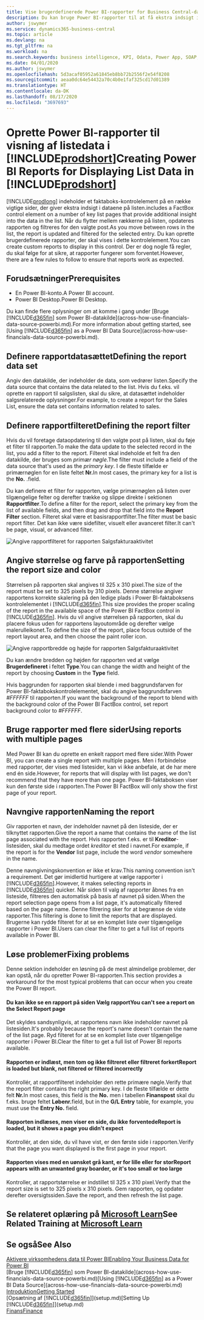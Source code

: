 ```yaml
---
title: Vise brugerdefinerede Power BI-rapporter for Business Central-data| Microsoft Docs
description: Du kan bruge Power BI-rapporter til at få ekstra indsigt i data på lister.
author: jswymer
ms.service: dynamics365-business-central
ms.topic: article
ms.devlang: na
ms.tgt_pltfrm: na
ms.workload: na
ms.search.keywords: business intelligence, KPI, Odata, Power App, SOAP, analysis
ms.date: 04/01/2020
ms.author: jswymer
ms.openlocfilehash: 5d3acaf05952a61845eb8bb72b2556f2e54f8208
ms.sourcegitcommit: aeaa0dc64e54432a70c4b0e1faf325cd17d01389
ms.translationtype: HT
ms.contentlocale: da-DK
ms.lasthandoff: 08/17/2020
ms.locfileid: "3697693"
---
```

# <a name="creating-power-bi-reports-for-displaying-list-data-in-prodshort"></a><span data-ttu-id="fafe6-103">Oprette Power BI-rapporter til visning af listedata i [!INCLUDE[prodshort](includes/prodshort.md)]</span><span class="sxs-lookup"><span data-stu-id="fafe6-103">Creating Power BI Reports for Displaying List Data in [!INCLUDE[prodshort](includes/prodshort.md)]</span></span>

[!INCLUDE[prodlong](includes/prodlong.md)] <span data-ttu-id="fafe6-104">indeholder et faktaboks-kontrolelement på en række vigtige sider, der giver ekstra indsigt i dataene på listen.</span><span class="sxs-lookup"><span data-stu-id="fafe6-104">includes a FactBox control element on a number of key list pages that provide additional insight into the data in the list.</span></span> <span data-ttu-id="fafe6-105">Når du flytter mellem rækkerne på listen, opdateres rapporten og filtreres for den valgte post.</span><span class="sxs-lookup"><span data-stu-id="fafe6-105">As you move between rows in the list, the report is updated and filtered for the selected entry.</span></span> <span data-ttu-id="fafe6-106">Du kan oprette brugerdefinerede rapporter, der skal vises i dette kontrolelement.</span><span class="sxs-lookup"><span data-stu-id="fafe6-106">You can create custom reports to display in this control.</span></span> <span data-ttu-id="fafe6-107">Der er dog nogle få regler, du skal følge for at sikre, at rapporter fungerer som forventet.</span><span class="sxs-lookup"><span data-stu-id="fafe6-107">However, there are a few rules to follow to ensure that reports work as expected.</span></span>  

## <a name="prerequisites"></a><span data-ttu-id="fafe6-108">Forudsætninger</span><span class="sxs-lookup"><span data-stu-id="fafe6-108">Prerequisites</span></span>

- <span data-ttu-id="fafe6-109">En Power BI-konto.</span><span class="sxs-lookup"><span data-stu-id="fafe6-109">A Power BI account.</span></span>
- <span data-ttu-id="fafe6-110">Power BI Desktop.</span><span class="sxs-lookup"><span data-stu-id="fafe6-110">Power BI Desktop.</span></span>

<span data-ttu-id="fafe6-111">Du kan finde flere oplysninger om at komme i gang under [Bruge [!INCLUDE[d365fin](includes/d365fin_md.md)] som Power BI-datakilde](across-how-use-financials-data-source-powerbi.md).</span><span class="sxs-lookup"><span data-stu-id="fafe6-111">For more information about getting started, see [Using [!INCLUDE[d365fin](includes/d365fin_md.md)] as a Power BI Data Source](across-how-use-financials-data-source-powerbi.md).</span></span>

## <a name="defining-the-report-data-set"></a><span data-ttu-id="fafe6-112">Definere rapportdatasættet</span><span class="sxs-lookup"><span data-stu-id="fafe6-112">Defining the report data set</span></span>

<span data-ttu-id="fafe6-113">Angiv den datakilde, der indeholder de data, som vedrører listen.</span><span class="sxs-lookup"><span data-stu-id="fafe6-113">Specify the data source that contains the data related to the list.</span></span> <span data-ttu-id="fafe6-114">Hvis du f.eks. vil oprette en rapport til salgslisten, skal du sikre, at datasættet indeholder salgsrelaterede oplysninger.</span><span class="sxs-lookup"><span data-stu-id="fafe6-114">For example, to create a report for the Sales List, ensure the data set contains information related to sales.</span></span>  

## <a name="defining-the-report-filter"></a><span data-ttu-id="fafe6-115">Definere rapportfilteret</span><span class="sxs-lookup"><span data-stu-id="fafe6-115">Defining the report filter</span></span>

<span data-ttu-id="fafe6-116">Hvis du vil foretage dataopdatering til den valgte post på listen, skal du føje et filter til rapporten.</span><span class="sxs-lookup"><span data-stu-id="fafe6-116">To make the data update to the selected record in the list, you add a filter to the report.</span></span> <span data-ttu-id="fafe6-117">Filteret skal indeholde et felt fra den datakilde, der bruges som *primær nøgle*.</span><span class="sxs-lookup"><span data-stu-id="fafe6-117">The filter must include a field of the data source that's used as the *primary key*.</span></span> <span data-ttu-id="fafe6-118">I de fleste tilfælde er primærnøglen for en liste feltet **Nr.**</span><span class="sxs-lookup"><span data-stu-id="fafe6-118">In most cases, the primary key for a list is the **No.**</span></span> <span data-ttu-id="fafe6-119">.</span><span class="sxs-lookup"><span data-stu-id="fafe6-119">field.</span></span>

<span data-ttu-id="fafe6-120">Du kan definere et filter for rapporten, vælge primærnøglen på listen over tilgængelige felter og derefter trække og slippe direkte i sektionen **Rapportfilter**.</span><span class="sxs-lookup"><span data-stu-id="fafe6-120">To define a filter for the report, select the primary key from the list of available fields, and then drag and drop that field into the **Report Filter** section.</span></span> <span data-ttu-id="fafe6-121">Filteret skal være et basisrapportfilter.</span><span class="sxs-lookup"><span data-stu-id="fafe6-121">The filter must be basic report filter.</span></span> <span data-ttu-id="fafe6-122">Det kan ikke være sidefilter, visuelt eller avanceret filter.</span><span class="sxs-lookup"><span data-stu-id="fafe6-122">It can't be page, visual, or advanced filter.</span></span> 

![Angive rapportfilteret for rapporten Salgsfakturaaktivitet](./media/across-how-use-powerbi-reports-factbox/financials-powerbi-report-filter.png)

## <a name="setting-the-report-size-and-color"></a><span data-ttu-id="fafe6-124">Angive størrelse og farve på rapporten</span><span class="sxs-lookup"><span data-stu-id="fafe6-124">Setting the report size and color</span></span>

<span data-ttu-id="fafe6-125">Størrelsen på rapporten skal angives til 325 x 310 pixel.</span><span class="sxs-lookup"><span data-stu-id="fafe6-125">The size of the report must be set to 325 pixels by 310 pixels.</span></span> <span data-ttu-id="fafe6-126">Denne størrelse angiver rapportens korrekte skalering på den ledige plads i Power BI-faktaboksens kontrolelementet i [!INCLUDE[d365fin](includes/d365fin_md.md)].</span><span class="sxs-lookup"><span data-stu-id="fafe6-126">This size provides the proper scaling of the report in the available space of the Power BI FactBox control in [!INCLUDE[d365fin](includes/d365fin_md.md)].</span></span> <span data-ttu-id="fafe6-127">Hvis du vil angive størrelsen på rapporten, skal du placere fokus uden for rapportens layoutområde og derefter vælge malerulleikonet.</span><span class="sxs-lookup"><span data-stu-id="fafe6-127">To define the size of the report, place focus outside of the report layout area, and then choose the paint roller icon.</span></span>

![Angive rapportbredde og højde for rapporten Salgsfakturaaktivitet](./media/across-how-use-powerbi-reports-factbox/financials-powerbi-report-sizing.png)

<span data-ttu-id="fafe6-129">Du kan ændre bredden og højden for rapporten ved at vælge **Brugerdefineret** i feltet **Type**.</span><span class="sxs-lookup"><span data-stu-id="fafe6-129">You can change the width and height of the report by choosing **Custom** in the **Type** field.</span></span>

<span data-ttu-id="fafe6-130">Hvis baggrunden for rapporten skal blende i med baggrundsfarven for Power BI-faktabokskontrolelementet, skal du angive baggrundsfarven *#FFFFFF* til rapporten.</span><span class="sxs-lookup"><span data-stu-id="fafe6-130">If you want the background of the report to blend with the background color of the Power BI FactBox control, set report background color to *#FFFFFF*.</span></span> 

## <a name="using-reports-with-multiple-pages"></a><span data-ttu-id="fafe6-131">Bruge rapporter med flere sider</span><span class="sxs-lookup"><span data-stu-id="fafe6-131">Using reports with multiple pages</span></span>

<span data-ttu-id="fafe6-132">Med Power BI kan du oprette en enkelt rapport med flere sider.</span><span class="sxs-lookup"><span data-stu-id="fafe6-132">With Power BI, you can create a single report with multiple pages.</span></span> <span data-ttu-id="fafe6-133">Men i forbindelse med rapporter, der vises med listesider, kan vi ikke anbefale, at de har mere end én side.</span><span class="sxs-lookup"><span data-stu-id="fafe6-133">However, for reports that will display with list pages, we don't recommend that they have more than one page.</span></span> <span data-ttu-id="fafe6-134">Power BI-faktaboksen viser kun den første side i rapporten.</span><span class="sxs-lookup"><span data-stu-id="fafe6-134">The Power BI FactBox will only show the first page of your report.</span></span>

## <a name="naming-the-report"></a><span data-ttu-id="fafe6-135">Navngive rapporten</span><span class="sxs-lookup"><span data-stu-id="fafe6-135">Naming the report</span></span>

<span data-ttu-id="fafe6-136">Giv rapporten et navn, der indeholder navnet på den listeside, der er tilknyttet rapporten.</span><span class="sxs-lookup"><span data-stu-id="fafe6-136">Give the report a name that contains the name of the list page associated with the report.</span></span> <span data-ttu-id="fafe6-137">Hvis rapporten f.eks. er til **Kreditor**-listesiden, skal du medtage ordet *kreditor* et sted i navnet.</span><span class="sxs-lookup"><span data-stu-id="fafe6-137">For example, if the report is for the **Vendor** list page, include the word *vendor* somewhere in the name.</span></span>  

<span data-ttu-id="fafe6-138">Denne navngivningskonvention er ikke et krav.</span><span class="sxs-lookup"><span data-stu-id="fafe6-138">This naming convention isn't a requirement.</span></span> <span data-ttu-id="fafe6-139">Det gør imidlertid hurtigere at vælge rapporter i [!INCLUDE[d365fin](includes/d365fin_md.md)].</span><span class="sxs-lookup"><span data-stu-id="fafe6-139">However, it makes selecting reports in [!INCLUDE[d365fin](includes/d365fin_md.md)] quicker.</span></span> <span data-ttu-id="fafe6-140">Når siden til valg af rapporter åbnes fra en listeside, filtreres den automatisk på basis af navnet på siden.</span><span class="sxs-lookup"><span data-stu-id="fafe6-140">When the report selection page opens from a list page, it's automatically filtered based on the page name.</span></span> <span data-ttu-id="fafe6-141">Denne filtrering sker for at begrænse de viste rapporter.</span><span class="sxs-lookup"><span data-stu-id="fafe6-141">This filtering is done to limit the reports that are displayed.</span></span> <span data-ttu-id="fafe6-142">Brugerne kan rydde filteret for at se en komplet liste over tilgængelige rapporter i Power BI.</span><span class="sxs-lookup"><span data-stu-id="fafe6-142">Users can clear the filter to get a full list of reports available in Power BI.</span></span>  

## <a name="fixing-problems"></a><span data-ttu-id="fafe6-143">Løse problemer</span><span class="sxs-lookup"><span data-stu-id="fafe6-143">Fixing problems</span></span>

<span data-ttu-id="fafe6-144">Denne sektion indeholder en løsning på de mest almindelige problemer, der kan opstå, når du opretter Power BI-rapporten.</span><span class="sxs-lookup"><span data-stu-id="fafe6-144">This section provides a workaround for the most typical problems that can occur when you create the Power BI report.</span></span>  

#### <a name="you-cant-see-a-report-on-the-select-report-page"></a><span data-ttu-id="fafe6-145">Du kan ikke se en rapport på siden Vælg rapport</span><span class="sxs-lookup"><span data-stu-id="fafe6-145">You can't see a report on the Select Report page</span></span>

<span data-ttu-id="fafe6-146">Det skyldes sandsynligvis, at rapportens navn ikke indeholder navnet på listesiden.</span><span class="sxs-lookup"><span data-stu-id="fafe6-146">It's probably because the report's name doesn't contain the name of the list page.</span></span> <span data-ttu-id="fafe6-147">Ryd filteret for at se en komplet liste over tilgængelige rapporter i Power BI.</span><span class="sxs-lookup"><span data-stu-id="fafe6-147">Clear the filter to get a full list of Power BI reports available.</span></span>  

#### <a name="report-is-loaded-but-blank-not-filtered-or-filtered-incorrectly"></a><span data-ttu-id="fafe6-148">Rapporten er indlæst, men tom og ikke filtreret eller filtreret forkert</span><span class="sxs-lookup"><span data-stu-id="fafe6-148">Report is loaded but blank, not filtered or filtered incorrectly</span></span>

<span data-ttu-id="fafe6-149">Kontrollér, at rapportfilteret indeholder den rette primære nøgle.</span><span class="sxs-lookup"><span data-stu-id="fafe6-149">Verify that the report filter contains the right primary key.</span></span> <span data-ttu-id="fafe6-150">I de fleste tilfælde er dette felt **Nr.**</span><span class="sxs-lookup"><span data-stu-id="fafe6-150">In most cases, this field is the **No.**</span></span> <span data-ttu-id="fafe6-151">men i tabellen **Finanspost** skal du f.eks. bruge feltet **Løbenr.**</span><span class="sxs-lookup"><span data-stu-id="fafe6-151">field, but in the **G/L Entry** table, for example, you must use the **Entry No.** field.</span></span>

#### <a name="report-is-loaded-but-it-shows-a-page-you-didnt-expect"></a><span data-ttu-id="fafe6-152">Rapporten indlæses, men viser en side, du ikke forventede</span><span class="sxs-lookup"><span data-stu-id="fafe6-152">Report is loaded, but it shows a page you didn't expect</span></span>

<span data-ttu-id="fafe6-153">Kontrollér, at den side, du vil have vist, er den første side i rapporten.</span><span class="sxs-lookup"><span data-stu-id="fafe6-153">Verify that the page you want displayed is the first page in your report.</span></span>  

#### <a name="report-appears-with-an-unwanted-gray-boarder-or-its-too-small-or-too-large"></a><span data-ttu-id="fafe6-154">Rapporten vises med en uønsket grå kant, er for lille eller for stor</span><span class="sxs-lookup"><span data-stu-id="fafe6-154">Report appears with an unwanted gray boarder, or it's too small or too large</span></span>

<span data-ttu-id="fafe6-155">Kontroller, at rapportstørrelse er indstillet til 325 x 310 pixel.</span><span class="sxs-lookup"><span data-stu-id="fafe6-155">Verify that the report size is set to 325 pixels x 310 pixels.</span></span> <span data-ttu-id="fafe6-156">Gem rapporten, og opdater derefter oversigtssiden.</span><span class="sxs-lookup"><span data-stu-id="fafe6-156">Save the report, and then refresh the list page.</span></span>  

## <a name="see-related-training-at-microsoft-learn"></a><span data-ttu-id="fafe6-157">Se relateret oplæring på [Microsoft Learn](/learn/modules/configure-powerbi-excel-dynamics-365-business-central/index)</span><span class="sxs-lookup"><span data-stu-id="fafe6-157">See Related Training at [Microsoft Learn](/learn/modules/configure-powerbi-excel-dynamics-365-business-central/index)</span></span>

## <a name="see-also"></a><span data-ttu-id="fafe6-158">Se også</span><span class="sxs-lookup"><span data-stu-id="fafe6-158">See Also</span></span>

[<span data-ttu-id="fafe6-159">Aktivere virksomhedens data til Power BI</span><span class="sxs-lookup"><span data-stu-id="fafe6-159">Enabling Your Business Data for Power BI</span></span>](admin-powerbi.md)  
<span data-ttu-id="fafe6-160">[Bruge [!INCLUDE[d365fin](includes/d365fin_md.md)] som Power BI-datakilde](across-how-use-financials-data-source-powerbi.md)</span><span class="sxs-lookup"><span data-stu-id="fafe6-160">[Using [!INCLUDE[d365fin](includes/d365fin_md.md)] as a Power BI Data Source](across-how-use-financials-data-source-powerbi.md)</span></span>  
[<span data-ttu-id="fafe6-161">Introduktion</span><span class="sxs-lookup"><span data-stu-id="fafe6-161">Getting Started</span></span>](product-get-started.md)  
<span data-ttu-id="fafe6-162">[Opsætning af [!INCLUDE[d365fin](includes/d365fin_md.md)]](setup.md)</span><span class="sxs-lookup"><span data-stu-id="fafe6-162">[Setting Up [!INCLUDE[d365fin](includes/d365fin_md.md)]](setup.md)</span></span>  
[<span data-ttu-id="fafe6-163">Finans</span><span class="sxs-lookup"><span data-stu-id="fafe6-163">Finance</span></span>](finance.md)  
